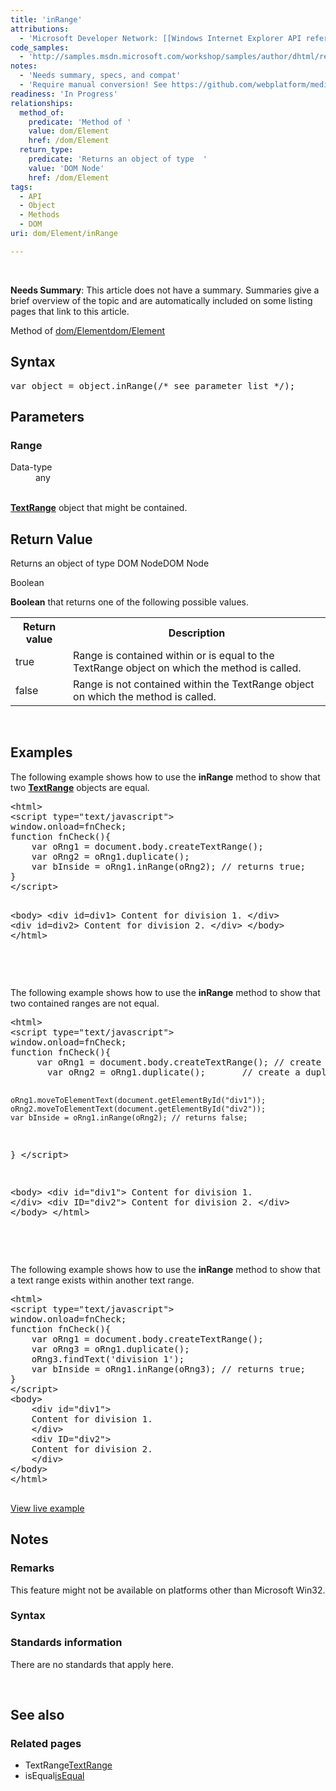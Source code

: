 ```yaml
---
title: 'inRange'
attributions:
  - 'Microsoft Developer Network: [[Windows Internet Explorer API reference](http://msdn.microsoft.com/en-us/library/ie/hh828809%28v=vs.85%29.aspx) Article]'
code_samples:
  - 'http://samples.msdn.microsoft.com/workshop/samples/author/dhtml/refs/inrange.htm'
notes:
  - 'Needs summary, specs, and compat'
  - 'Require manual conversion! See https://github.com/webplatform/mediawiki-conversion/issues/24'
readiness: 'In Progress'
relationships:
  method_of:
    predicate: 'Method of '
    value: dom/Element
    href: /dom/Element
  return_type:
    predicate: 'Returns an object of type  '
    value: 'DOM Node'
    href: /dom/Element
tags:
  - API
  - Object
  - Methods
  - DOM
uri: dom/Element/inRange

---
```

<p><br/></p>
<div class="editors-only">
<p><b>Needs Summary</b>:   This article does not have a summary. Summaries give a brief overview of the topic and are automatically included on some listing pages that link to this article. 
</p>
</div>
<p>Method of <a href="/dom/Element">dom/Element</a><a href="/dom/Element">dom/Element</a>
</p>
<h2>Syntax</h2>
<pre class="js">
var object = object.inRange(/* see parameter list */);
</pre>
<h2>Parameters</h2>
<h3>Range</h3>
<dl><dt> Data-type</dt>
<dd> any</dd></dl><p><br/><a href="/dom/TextRange"><b>TextRange</b></a> object that might be contained.
</p>
<h2>Return Value</h2>
<p>Returns an object of type  DOM NodeDOM Node
</p><p>Boolean
</p><p><b>Boolean</b> that returns one of the following possible values.
</p>
<table class="wikitable"><tr><th>Return value
</th>
<th>Description
</th></tr><tr><td>true
</td>
<td>Range is contained within or is equal to the TextRange object on which the method is called.
</td></tr><tr><td>false
</td>
<td>Range is not contained within the TextRange object on which the method is called.
</td></tr></table><p> 
</p>
<h2>Examples</h2>
<p>The following example shows how to use the <b>inRange</b> method to show that two <a href="/dom/TextRange"><b>TextRange</b></a> objects are equal.
</p>
<div class="example">
<pre class="html">
&lt;html&gt;
&lt;script type="text/javascript"&gt;
window.onload=fnCheck;
function fnCheck(){
    var oRng1 = document.body.createTextRange();
    var oRng2 = oRng1.duplicate();
    var bInside = oRng1.inRange(oRng2); // returns true;
}
&lt;/script&gt;
   
&lt;body&gt;
    &lt;div id=div1&gt;
    Content for division 1.
    &lt;/div&gt;
    &lt;div id=div2&gt;
    Content for division 2.
    &lt;/div&gt;
&lt;/body&gt;
&lt;/html&gt;

</pre>
<p><br/></p>
</div>
<p>The following example shows how to use the <b>inRange</b> method to show that two contained ranges are not equal.
</p>
<div class="example">
<pre class="html">
&lt;html&gt;
&lt;script type="text/javascript"&gt;
window.onload=fnCheck;
function fnCheck(){
  	 var oRng1 = document.body.createTextRange(); // create a text range
	   var oRng2 = oRng1.duplicate();		// create a duplicate range base on oRng1

    oRng1.moveToElementText(document.getElementById("div1"));
    oRng2.moveToElementText(document.getElementById("div2"));
    var bInside = oRng1.inRange(oRng2); // returns false;
}
&lt;/script&gt;
   
&lt;body&gt;
    &lt;div id="div1"&gt;
    Content for division 1.
    &lt;/div&gt;
    &lt;div ID="div2"&gt;
    Content for division 2.
    &lt;/div&gt;
&lt;/body&gt;
&lt;/html&gt;

</pre>
<p><br/></p>
</div>
<p>The following example shows how to use the <b>inRange</b> method to show that a text range exists within another text range.
</p>
<div class="example">
<pre class="html">
&lt;html&gt;
&lt;script type="text/javascript"&gt;
window.onload=fnCheck;
function fnCheck(){
    var oRng1 = document.body.createTextRange();
    var oRng3 = oRng1.duplicate();
    oRng3.findText('division 1');
    var bInside = oRng1.inRange(oRng3); // returns true; 
}
&lt;/script&gt;
&lt;body&gt;
    &lt;div id="div1"&gt;
    Content for division 1.
    &lt;/div&gt;
    &lt;div ID="div2"&gt;
    Content for division 2.
    &lt;/div&gt;
&lt;/body&gt;
&lt;/html&gt;

</pre>
<p><a rel="nofollow" class="external text" href="http://samples.msdn.microsoft.com/workshop/samples/author/dhtml/refs/inrange.htm">View live example</a>
</p>
</div>
<h2>Notes</h2>
<h3>Remarks</h3>
<p>This feature might not be available on platforms other than Microsoft Win32.
</p>
<h3>Syntax</h3>
<h3>Standards information</h3>
<p>There are no standards that apply here.
</p><p><br/></p>
<h2>See also</h2>
<h3>Related pages</h3>
<ul><li>TextRange<a href="/dom/TextRange">TextRange</a></li>
<li>isEqual<a href="/dom/Element/isEqual">isEqual</a></li></ul>
